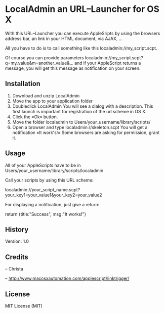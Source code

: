 # LocalAdmin an URL–Launcher for OS X

With this URL–Launcher you can execute AppleSripts by using the browsers address bar, an link in your HTML document, via AJAX, …

All you have to do is to call something like this localadmin://my_script.scpt.

Of course you can provide parameters localadmin://my_script.scpt?q=my_value&m=another_value&… and if your AppleScript returns a message, you will get this message as notification on your screen.

## Installation

1. Download and unzip LocalAdmin
2. Move the app to your application folder
3. Doubleclick LocalAdmin
   You will see a dialog with a description. This first launch is important for registration of the url scheme in OS X.
4. Click the «Ok» button.
5. Move the folder localadmin to Users/your_username/library/scripts/
6. Open a browser and type localadmin://skeleton.scpt
   You will get a notification «It work's!»
   Some browsers are asking for permission, grant it.

## Usage

All of your AppleScripts have to be in Users/your_username/library/scripts/localadmin

Call your scripts by using this URL scheme:

localadmin://your_script_name.scpt?your_key1=your_value1&your_key2=your_value2

For displaying a notification, just give a return:

return {title:"Success", msg:"It works!"}

## History

Version: 1.0

## Credits

– Christa

– http://www.macosxautomation.com/applescript/linktrigger/

## License

MIT License (MIT)